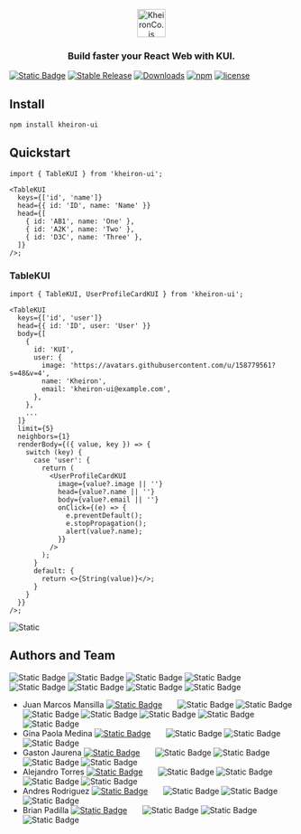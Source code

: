 <a href="https://kheiron-ui.vercel.app/" target="_blank">
<p align="center">
  <img src="https://avatars.githubusercontent.com/u/158779561?s=48&v=4" width="50" height="50" alt="KheironCo.js" />
</p>
</a>

<h3 align="center">
  Build faster your React Web with KUI.
</h3>

[![Static Badge](https://img.shields.io/badge/documentation-Storybook-ff4785)](https://kheiron-ui.vercel.app)
[![Stable Release](https://img.shields.io/npm/v/kheiron-ui.svg)](https://npm.im/kheiron-ui)
[![Downloads](https://img.shields.io/npm/dm/kheiron-ui.svg)](https://www.npmjs.com/package/kheiron-ui)
[![npm](https://img.shields.io/npm/dt/kheiron-ui.svg)](https://www.npmjs.com/package/kheiron-ui)
[![license](https://badgen.now.sh/badge/license/MIT)](./LICENSE)

<!-- [![Discord](https://img.shields.io/discord/769256827007139912.svg?style=flat-square)](https://discord.gg/pJSg287) -->
<!-- [![Blazing Fast](https://badgen.now.sh/badge/speed/blazing%20%F0%9F%94%A5/green)](https://npm.im/kheiron-ui) -->
<!-- [![gzip size](http://img.badgesize.io/https://unpkg.com/formik@latest/dist/formik.esm.js?compression=gzip)](https://unpkg.com/formik@latest/dist/formik.esm.js) -->

## Install

```bash
npm install kheiron-ui
```

## Quickstart

```tsx
import { TableKUI } from 'kheiron-ui';

<TableKUI
  keys={['id', 'name']}
  head={{ id: 'ID', name: 'Name' }}
  head={[
    { id: 'AB1', name: 'One' },
    { id: 'A2K', name: 'Two' },
    { id: 'D3C', name: 'Three' },
  ]}
/>;
```

### TableKUI

```tsx
import { TableKUI, UserProfileCardKUI } from 'kheiron-ui';

<TableKUI
  keys={['id', 'user']}
  head={{ id: 'ID', user: 'User' }}
  body={[
    {
      id: 'KUI',
      user: {
        image: 'https://avatars.githubusercontent.com/u/158779561?s=48&v=4',
        name: 'Kheiron',
        email: 'kheiron-ui@example.com',
      },
    },
    ...
  ]}
  limit={5}
  neighbors={1}
  renderBody={({ value, key }) => {
    switch (key) {
      case 'user': {
        return (
          <UserProfileCardKUI
            image={value?.image || ''}
            head={value?.name || ''}
            body={value?.email || ''}
            onClick={(e) => {
              e.preventDefault();
              e.stopPropagation();
              alert(value?.name);
            }}
          />
        );
      }
      default: {
        return <>{String(value)}</>;
      }
    }
  }}
/>;
```

![Static](./assets/table.png)

<!-- ## Organization

[List of organizations and projects using Formik](https://github.com/jaredpalmer/formik/issues/87) -->

## Authors and Team

![Static Badge](https://img.shields.io/badge/Code-💻-purple 'Code')
![Static Badge](https://img.shields.io/badge/Design-🎨-pink 'Design')
![Static Badge](https://img.shields.io/badge/Documentation-📖-blue 'Documentation')
![Static Badge](https://img.shields.io/badge/Planning-💡-orange 'Planning')
![Static Badge](https://img.shields.io/badge/Bug-🐛-green 'Bug')
![Static Badge](https://img.shields.io/badge/Reviews-👀-gold 'Reviews')
![Static Badge](https://img.shields.io/badge/Test-🧪-red 'Test')
![Static Badge](https://img.shields.io/badge/UX/UI-⚙-gray 'UX/UI')

<!-- 🤔💬 -->

- Juan Marcos Mansilla [![Static Badge](https://img.shields.io/badge/LinkedIn-blue 'LinkedIn')](https://www.linkedin.com/in/juan-marcos-mansilla/) <span style="opacity:0">\_\_\_</span>
  ![Static Badge](https://img.shields.io/badge/💻-purple 'Code')
  ![Static Badge](https://img.shields.io/badge/🎨-pink 'Design')
  ![Static Badge](https://img.shields.io/badge/💡-orange 'Planning')
  ![Static Badge](https://img.shields.io/badge/📖-blue 'Documentation')
  ![Static Badge](https://img.shields.io/badge/🧪-red 'Test')
  ![Static Badge](https://img.shields.io/badge/🐛-green 'Bug')
  ![Static Badge](https://img.shields.io/badge/👀-gold 'Reviews')
- Gina Paola Medina [![Static Badge](https://img.shields.io/badge/LinkedIn-blue 'LinkedIn')](https://www.linkedin.com/in/ginapaolamedina/) <span style="opacity:0">\_\_\_</span>
  ![Static Badge](https://img.shields.io/badge/👀-gold 'Reviews')
  ![Static Badge](https://img.shields.io/badge/🧪-red 'Test')
  ![Static Badge](https://img.shields.io/badge/⚙-gray 'UX/UI')
- Gaston Jaurena [![Static Badge](https://img.shields.io/badge/LinkedIn-blue)](https://www.linkedin.com/in/gaston-jaurena-73a130235/) <span style="opacity:0">\_\_\_</span>
  ![Static Badge](https://img.shields.io/badge/💻-purple 'Code')
  ![Static Badge](https://img.shields.io/badge/🎨-pink 'Design')
  ![Static Badge](https://img.shields.io/badge/📖-blue 'Documentation')
  ![Static Badge](https://img.shields.io/badge/🐛-green 'Bug')
- Alejandro Torres [![Static Badge](https://img.shields.io/badge/LinkedIn-blue)](https://www.linkedin.com/in/jalejotorresm5286/) <span style="opacity:0">\_\_\_</span>
  ![Static Badge](https://img.shields.io/badge/💻-purple 'Code')
  ![Static Badge](https://img.shields.io/badge/🎨-pink 'Design')
  ![Static Badge](https://img.shields.io/badge/📖-blue 'Documentation')
  ![Static Badge](https://img.shields.io/badge/🐛-green 'Bug')
- Andres Rodriguez [![Static Badge](https://img.shields.io/badge/LinkedIn-blue)](https://www.linkedin.com/in/andres-rodriguez-038880238/) <span style="opacity:0">\_\_\_</span>
  ![Static Badge](https://img.shields.io/badge/💻-purple 'Code')
  ![Static Badge](https://img.shields.io/badge/📖-blue 'Documentation')
  ![Static Badge](https://img.shields.io/badge/🐛-green 'Bug')
- Brian Padilla [![Static Badge](https://img.shields.io/badge/LinkedIn-blue)](https://www.linkedin.com/in/brianpadilla01/) <span style="opacity:0">\_\_\_</span>
  ![Static Badge](https://img.shields.io/badge/💻-purple 'Code')
  ![Static Badge](https://img.shields.io/badge/📖-blue 'Documentation')
  ![Static Badge](https://img.shields.io/badge/🐛-green 'Bug')

<!-- ALL-CONTRIBUTORS-LIST:START - Do not remove or modify this section -->
<!-- prettier-ignore -->
<!-- [<img src="https://avatars2.githubusercontent.com/u/4060187?v=4" width="100px;"/><br /><sub><b>Jared Palmer</b></sub>](http://jaredpalmer.com)<br />
[💬](#question-jaredpalmer "Answering Questions")
[💻](https://github.com/jaredpalmer/formik/commits?author=jaredpalmer "Code") 
[🎨](#design-jaredpalmer "Design")
[📖](https://github.com/jaredpalmer/formik/commits?author=jaredpalmer "Documentation") 
[💡](#example-jaredpalmer "Examples") 
[🤔](#ideas-jaredpalmer "Ideas, Planning, & Feedback") 
[👀](#review-jaredpalmer "Reviewed Pull Requests") 
[⚠️](https://github.com/jaredpalmer/formik/commits?author=jaredpalmer "Tests")
[🐛](https://github.com/jaredpalmer/formik/issues?q=author%3Aeonwhite "Bug reports") -->
